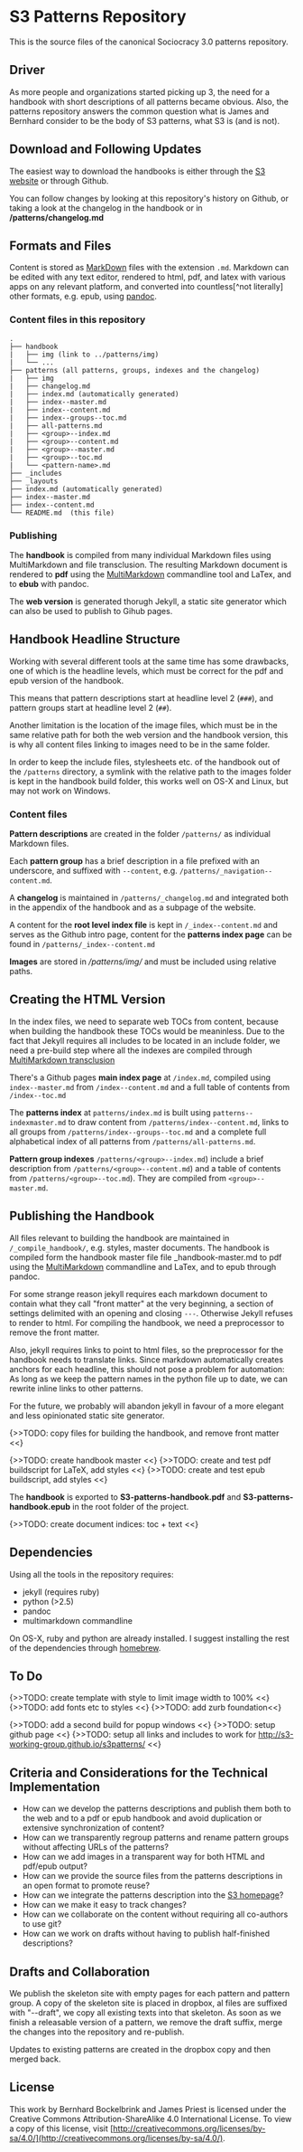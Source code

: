 # S3 Patterns Repository

This is the source files of the canonical Sociocracy 3.0 patterns repository.


## Driver

As more people and organizations started picking up 3, the need for a handbook with short descriptions of all patterns became obvious. Also, the patterns repository answers the common question what is James and Bernhard consider to be the body of S3 patterns, what S3 is (and is not).


## Download and Following Updates

The easiest way to download the handbooks is either through the [S3 website](http://sociocracy30.org) or through Github. 

You can follow changes by looking at this repository's history on Github, or taking a look at the changelog in the handbook or in **/patterns/changelog.md**


## Formats and Files

Content is stored as [MarkDown](http://daringfireball.net/projects/markdown) files with the extension `.md`. Markdown can be edited with any text editor, rendered to html, pdf, and latex with various apps on any relevant platform, and converted into countless[^not literally] other formats, e.g. epub, using [pandoc](https://github.com/jgm/pandoc).

### Content files in this repository

    .
    ├── handbook
    |   ├── img (link to ../patterns/img)
    |   └── ...
    ├── patterns (all patterns, groups, indexes and the changelog)
    |   ├── img
    |   ├── changelog.md
    |   ├── index.md (automatically generated)
    |   ├── index--master.md
    |   ├── index--content.md
    |   ├── index--groups--toc.md
    |   ├── all-patterns.md
    |   ├── <group>--index.md
    |   ├── <group>--content.md
    |   ├── <group>--master.md
    |   ├── <group>--toc.md
    |   └── <pattern-name>.md
    ├── _includes
    ├── _layouts
    ├── index.md (automatically generated)
    ├── index--master.md
    ├── index--content.md
    └── README.md  (this file)


### Publishing

The **handbook** is compiled from many individual Markdown files using MultiMarkdown and file transclusion. The resulting Markdown document is rendered to **pdf** using the [MultiMarkdown](http://fletcherpenney.net/multimarkdown/) commandline tool and LaTex, and to **ebub** with pandoc. 

The **web version** is generated thorugh Jekyll, a static site generator which can also be used to publish to Gihub pages.


## Handbook Headline Structure

Working with several different tools at the same time has some drawbacks, one of which is the headline levels, which must be correct for the pdf and epub version of the handbook.

This means that pattern descriptions start at headline level 2 (`###`), and pattern groups start at headline level 2 (`##`). 

Another limitation is the location of the image files, which must be in the same relative path for both the web version and the handbook version, this is why all content files linking to images need to be in the same folder.

In order to keep the include files, stylesheets etc. of the handbook out of the `/patterns` directory, a symlink with the relative path to the images folder is kept in the handbook build folder, this works well on OS-X and Linux, but may not work on Windows.


### Content files

**Pattern descriptions** are created in the folder `/patterns/` as individual Markdown files. 

Each **pattern group** has a brief description in a file prefixed with an underscore, and suffixed with `--content`, e.g. `/patterns/_navigation--content.md`. 

A **changelog** is maintained in `/patterns/_changelog.md` and integrated both in the appendix of the handbook and as a subpage of the website.

A content for the **root level index file** is kept in `/_index--content.md` and serves as the Github intro page, content for the **patterns index page** can be found in `/patterns/_index--content.md`

**Images** are stored in */patterns/img/* and must be included using relative paths.


## Creating the HTML Version

In the index files, we need to separate web TOCs from content, because when building the handbook these TOCs would be meaninless. Due to the fact that Jekyll requires all includes to be located in an include folder, we need a pre-build step where all the indexes are compiled through [MultiMarkdown transclusion](http://fletcher.github.io/MultiMarkdown-5/transclusion.html)

There's a Github pages **main index page** at `/index.md`, compiled using `index--master.md` from `/index--content.md` and a full table of contents from `/index--toc.md`

The **patterns index** at `patterns/index.md` is built using `patterns--indexmaster.md` to draw content from `/patterns/index--content.md`, links to all groups from `/patterns/index--groups--toc.md` and a complete full alphabetical index of all patterns from `/patterns/all-patterns.md`.

**Pattern group indexes** `/patterns/<group>--index.md`) include a brief description from `/patterns/<group>--content.md`) and a table of contents from `/patterns/<group>--toc.md`). They are compiled from `<group>--master.md`.


## Publishing the Handbook

All files relevant to building the handbook are maintained in `/_compile_handbook/`, e.g. styles, master documents. The handbook is compiled form the handbook master file file _handbook-master.md to pdf using the [MultiMarkdown](http://fletcherpenney.net/multimarkdown/) commandline and LaTex, and to epub through pandoc. 

For some strange reason jekyll requires each markdown document to contain what they call "front matter" at the very beginning, a section of settings delimited with an opening and closing `---`. Otherwise Jekyll refuses to render to html. For compiling the handbook, we need a preprocessor to remove the front matter. 

Also, jekyll requires links to point to html files, so the preprocessor for the handbook needs to translate links. Since markdown automatically creates anchors for each headline, this should not pose a problem for automation: As long as we keep the pattern names in the python file up to date, we can rewrite inline links to other patterns.

For the future, we probably will abandon jekyll in favour of a more elegant and less opinionated static site generator.

{>>TODO: copy files for building the handbook, and remove front matter <<}

{>>TODO: create handbook master <<}
{>>TODO: create and test pdf buildscript for LaTeX, add styles <<}
{>>TODO: create and test epub buildscript, add styles <<}

The **handbook** is exported to **S3-patterns-handbook.pdf** and **S3-patterns-handbook.epub** in the root folder of the project.

{>>TODO: create document indices: toc + text <<}


## Dependencies

Using all the tools in the repository requires:

* jekyll (requires ruby)
* python (>2.5)
* pandoc
* multimarkdown commandline

On OS-X, ruby and python are already installed. I suggest installing the rest of the dependencies through [homebrew](http://brew.sh/).


## To Do

{>>TODO: create template with style to limit image width to 100% <<}
{>>TODO: add fonts etc to styles <<}
{>>TODO: add zurb foundation<<}

{>>TODO: add a second build for popup windows <<}
{>>TODO: setup github page <<}
{>>TODO: setup all links and includes to work for http://s3-working-group.github.io/s3patterns/ <<}


## Criteria and Considerations for the Technical Implementation

* How can we develop the patterns descriptions and publish them both to the web and to a pdf or epub handbook and avoid duplication or extensive synchronization of content?
* How can we transparently regroup patterns and rename pattern groups without affecting URLs of the patterns?
* How can we add images in a transparent way for both HTML and pdf/epub output?
* How can we provide the source files from the patterns descriptions in an open format to promote reuse? 
* How can we integrate the patterns description into the [S3 homepage](http://sociocracy30.org)?
* How can we make it easy to track changes?
* How can we collaborate on the content without requiring all co-authors to use git?
* How can we work on drafts without having to publish half-finished descriptions?


## Drafts and Collaboration

We publish the skeleton site with empty pages for each pattern and pattern group. A copy of the skeleton site is placed in dropbox, al files are suffixed with "--draft", we copy all existing texts into that skeleton. As soon as we finish a releasable version of a pattern, we remove the draft suffix, merge the changes into the repository and re-publish. 

Updates to existing patterns are created in the dropbox copy and then merged back.


## License 

This work by Bernhard Bockelbrink and James Priest is licensed under the Creative Commons Attribution-ShareAlike 4.0 International License. To view a copy of this license, visit [http://creativecommons.org/licenses/by-sa/4.0/](http://creativecommons.org/licenses/by-sa/4.0/).

